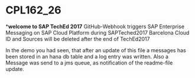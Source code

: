 # CPL162_26

***welcome to SAP TechEd 2017**
GitHub-Webhook triggers SAP Enterprise Messaging on SAP Cloud Platform during SAPTeched2017 Barcelona
Cloud ID and Sources will be deleted after the end of TechEd2017

In the demo you had seen, that after an update of this file a messages has been stored in an hana db table and a log entry was written. 
Also a Message was send to a jms queue, as notification of the readme-file update. 

